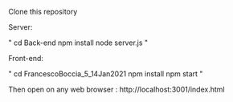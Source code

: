 Clone this repository

Server: 

"
cd Back-end
npm install
node server.js
"

Front-end:

"
cd FrancescoBoccia_5_14Jan2021
npm install
npm start
"

Then open on any web browser : http://localhost:3001/index.html
